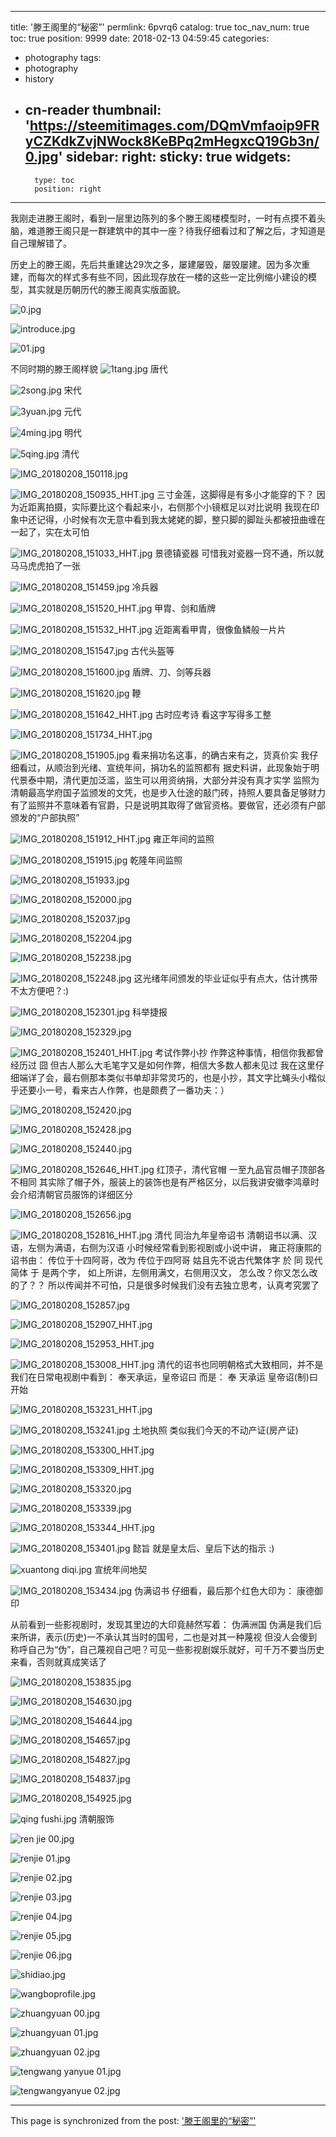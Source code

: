 
---
title: '滕王阁里的“秘密”'
permlink: 6pvrq6
catalog: true
toc_nav_num: true
toc: true
position: 9999
date: 2018-02-13 04:59:45
categories:
- photography
tags:
- photography
- history
- cn-reader
thumbnail: 'https://steemitimages.com/DQmVmfaoip9FRyCZKdkZvjNWock8KeBPq2mHegxcQ19Gb3n/0.jpg'
sidebar:
    right:
        sticky: true
widgets:
    -
        type: toc
        position: right
---


我刚走进滕王阁时，看到一层里边陈列的多个滕王阁楼模型时，一时有点摸不着头脑，难道滕王阁只是一群建筑中的其中一座？待我仔细看过和了解之后，才知道是自己理解错了。

  历史上的滕王阁，先后共重建达29次之多，屡建屡毁，屡毁屡建。因为多次重建，而每次的样式多有些不同，因此现存放在一楼的这些一定比例缩小建设的模型，其实就是历朝历代的滕王阁真实版面貌。

![0.jpg](https://steemitimages.com/DQmVmfaoip9FRyCZKdkZvjNWock8KeBPq2mHegxcQ19Gb3n/0.jpg)

![introduce.jpg](https://steemitimages.com/DQmb44iouJEGtedHpavMfuiotUn925VusQau47UBxQcMSkr/introduce.jpg)

![01.jpg](https://steemitimages.com/DQmVkGmoJvqN6ZzPWhHUUeKjc3kqfC5PfVqY9SjzMKmyDFS/01.jpg)

不同时期的滕王阁样貌
![1tang.jpg](https://steemitimages.com/DQmXyLzJ7jQ2PQWaaEwQSKokiYf1xdk1vPRF7aU7xMyzNMw/1tang.jpg)
唐代

![2song.jpg](https://steemitimages.com/DQmSvZaCZkw9ZyJGiRLngPVSBwhMsbG56QZzcbA2uZTafWu/2song.jpg)
宋代

![3yuan.jpg](https://steemitimages.com/DQmXBLZuyZgGQr6syS5WX4KG487A9D7uRuKSwjGW3ZPPZ23/3yuan.jpg)
元代

![4ming.jpg](https://steemitimages.com/DQmWqYwz455UDQcWJfatq71tP2itx7ZqjZsiUAtgzj4FCkn/4ming.jpg)
明代

![5qing.jpg](https://steemitimages.com/DQmYbv7BG2nmMHpVkuyeZV31xrLHu7HF3E2jU1rvggUJABG/5qing.jpg)
清代

![IMG_20180208_150118.jpg](https://steemitimages.com/DQmZ5wzQQA5cTnaQkeFh4scCzekwX91GwhjfBdY73hfcPfS/IMG_20180208_150118.jpg)

![IMG_20180208_150935_HHT.jpg](https://steemitimages.com/DQmf1PXm6sSRRYpeE7reL9z1VXAQfJifGEyLwz1UQuQf8JX/IMG_20180208_150935_HHT.jpg)
三寸金莲，这脚得是有多小才能穿的下？
因为近距离拍摄，实际要比这个看起来小，右侧那个小镜框足以对比说明
我现在印象中还记得，小时候有次无意中看到我太姥姥的脚，整只脚的脚趾头都被扭曲缠在一起了，实在太可怕

![IMG_20180208_151033_HHT.jpg](https://steemitimages.com/DQmNffvMB6hCwjWGHS7PZVoaoRYtju8aRS2i38cNk8Vv9i1/IMG_20180208_151033_HHT.jpg)
景德镇瓷器
可惜我对瓷器一窍不通，所以就马马虎虎拍了一张

![IMG_20180208_151459.jpg](https://steemitimages.com/DQmQKugx9qK2Xk28km5qRLs6vA988r8a56nAkhHdWNddHo5/IMG_20180208_151459.jpg)
冷兵器

![IMG_20180208_151520_HHT.jpg](https://steemitimages.com/DQmQ4jBjrX9ddSS35DdvPsYpdoxTGcGnRvkPvun1pvxn8m9/IMG_20180208_151520_HHT.jpg)
甲胄、剑和盾牌

![IMG_20180208_151532_HHT.jpg](https://steemitimages.com/DQmR8QCFShaKjC3xxGYSHRWUtafGXLSXFYgvrmLXuwinYRk/IMG_20180208_151532_HHT.jpg)
近距离看甲胄，很像鱼鳞般一片片

![IMG_20180208_151547.jpg](https://steemitimages.com/DQmSB3jKuuQwo4q9tX8LGUafBqAnNpdLNdvefUcVMhQsGTV/IMG_20180208_151547.jpg)
古代头盔等

![IMG_20180208_151600.jpg](https://steemitimages.com/DQmTXJBNZQNiA8EyvMgfA2nv2jpzzwANgsoX5CX9VoL5jRh/IMG_20180208_151600.jpg)
盾牌、刀、剑等兵器

![IMG_20180208_151620.jpg](https://steemitimages.com/DQmXaPWhSkmbjXFsft4tu5PYMwWuZox4tcT2F3nuBohjRkU/IMG_20180208_151620.jpg)
鞭

![IMG_20180208_151642_HHT.jpg](https://steemitimages.com/DQmQipX3fnBAMBY1kqYWm1b7GYDP1Tqp9FGeG66P1Vv7ixQ/IMG_20180208_151642_HHT.jpg)
古时应考诗
看这字写得多工整

![IMG_20180208_151734_HHT.jpg](https://steemitimages.com/DQmZd2whbSLe9Lcbo6YfnvJdsKJ1i2FPj5s3hJj4zpFEMLF/IMG_20180208_151734_HHT.jpg)


![IMG_20180208_151905.jpg](https://steemitimages.com/DQmRZcZDj3WTfzHfM4fXv9xQEC47fPB1tsDHnHirxCVYFsf/IMG_20180208_151905.jpg)
看来捐功名这事，的确古来有之，货真价实
我仔细看过，从顺治到光绪、宣统年间，捐功名的监照都有
据史料讲，此现象始于明代景泰中期，清代更加泛滥，监生可以用资纳捐，大部分并没有真才实学
监照为清朝最高学府国子监颁发的文凭，也是步入仕途的敲门砖，持照人要具备足够财力
有了监照并不意味着有官爵，只是说明其取得了做官资格。要做官，还必须有户部颁发的“户部执照”


![IMG_20180208_151912_HHT.jpg](https://steemitimages.com/DQmRtBa7prh5mgCpo93KeL13x3VBFLgpNnqcRL843ri1DxV/IMG_20180208_151912_HHT.jpg)
雍正年间的监照


![IMG_20180208_151915.jpg](https://steemitimages.com/DQmNmLFTScvvFfDtn7ZHrNDHUnmnznhoH8qKbDwL3rjXv7R/IMG_20180208_151915.jpg)
乾隆年间监照

![IMG_20180208_151933.jpg](https://steemitimages.com/DQmbRE1EWx8PWH5WqJvQqguc9ATXjd9DimbGr4Fwj6ee7Zz/IMG_20180208_151933.jpg)

![IMG_20180208_152000.jpg](https://steemitimages.com/DQmNvtW7i68GCKDFYNKngnLbjw9zTRe53oAnNFMG3my8Vpr/IMG_20180208_152000.jpg)

![IMG_20180208_152037.jpg](https://steemitimages.com/DQmVMju7Ze1EL7QYkJXEMWMws3bifdipviePEKD4eAyDvC1/IMG_20180208_152037.jpg)

![IMG_20180208_152204.jpg](https://steemitimages.com/DQmeavHDPursv2tFXtvvCSj2g8ALuvHsCCG9XhAo8QSXjK3/IMG_20180208_152204.jpg)

![IMG_20180208_152238.jpg](https://steemitimages.com/DQmPx7YPia7hneZHcnrHPBeebkuvU79MXn6urMnv7qdqS1P/IMG_20180208_152238.jpg)

![IMG_20180208_152248.jpg](https://steemitimages.com/DQmbWXQrL5BkzcDCebf2SgV5vm5pYbDQ9bThLMcXScU6mop/IMG_20180208_152248.jpg)
这光绪年间颁发的毕业证似乎有点大，估计携带不太方便吧？:)


![IMG_20180208_152301.jpg](https://steemitimages.com/DQmUry4nDFLVz9p1fBri4e7oSDTUJ3vM77Xd3pVJcDdPYLx/IMG_20180208_152301.jpg)
科举捷报

![IMG_20180208_152329.jpg](https://steemitimages.com/DQmQ5QWwZWTkDmCFzb2tJyhni6N8e8cKdsUrwvdwWmcAVcF/IMG_20180208_152329.jpg)

![IMG_20180208_152401_HHT.jpg](https://steemitimages.com/DQmb8CSkX17GdurmNAUjqM7PfnT6jHLH8DygPcaq11iDoWK/IMG_20180208_152401_HHT.jpg)
考试作弊小抄
作弊这种事情，相信你我都曾经历过 囧
但古人那么大毛笔字又是如何作弊，相信大多数人都未见过
我在这里仔细端详了会，最右侧那本类似书单却非常灵巧的，也是小抄，其文字比蝇头小楷似乎还要小一号，看来古人作弊，也是颇费了一番功夫：）

![IMG_20180208_152420.jpg](https://steemitimages.com/DQmZLUS42uXd8d9MbD8p2829dyHqJmJK26qLyQKqpirSHoD/IMG_20180208_152420.jpg)

![IMG_20180208_152428.jpg](https://steemitimages.com/DQmUyo1dvZcuUj742KW1XYrHSVN4raHsVNW2Gs2xSqcGGw5/IMG_20180208_152428.jpg)

![IMG_20180208_152440.jpg](https://steemitimages.com/DQmQ1ZuT1eur1o3UAU7psZNvqK8oQPWDDu3rKVwvYBC778F/IMG_20180208_152440.jpg)

![IMG_20180208_152646_HHT.jpg](https://steemitimages.com/DQmTXzuY83JcsoAwDFpgdoJY2HMZ9xKeuoDXtT2XhedqkjS/IMG_20180208_152646_HHT.jpg)
红顶子，清代官帽
一至九品官员帽子顶部各不相同
其实除了帽子外，服装上的装饰也是有严格区分，以后我讲安徽李鸿章时会介绍清朝官员服饰的详细区分

![IMG_20180208_152656.jpg](https://steemitimages.com/DQmS12YLBDBZVkxc6bpgvT7nBxAmNQXgjicKHfgo3prQ8xU/IMG_20180208_152656.jpg)

![IMG_20180208_152816_HHT.jpg](https://steemitimages.com/DQmR5yKb9tJfgWJFWUoBA7VyZVy6CTTCucyEsBTE5m22ZEn/IMG_20180208_152816_HHT.jpg)
清代 同治九年皇帝诏书
清朝诏书以满、汉语，左侧为满语，右侧为汉语
小时候经常看到影视剧或小说中讲，
雍正将康熙的诏书由：
传位于十四阿哥，改为
传位于四阿哥
姑且先不说古代繁体字 於 同 现代简体 于 是两个字，
如上所讲，左侧用满文，右侧用汉文，
怎么改？你又怎么改的了？？
所以传闻并不可怕，只是很多时候我们没有去独立思考，认真考究罢了

![IMG_20180208_152857.jpg](https://steemitimages.com/DQmXYbcXpJFGbtLuZpyz4C432zRPzgY7AaWyUsHH4CJa6VC/IMG_20180208_152857.jpg)


![IMG_20180208_152907_HHT.jpg](https://steemitimages.com/DQmcrj7RVBdACPZ6RSoesRt5cUNECYU6L55PKTK21Ev7B59/IMG_20180208_152907_HHT.jpg)

![IMG_20180208_152953_HHT.jpg](https://steemitimages.com/DQmUMCb4sVzQ6jdsUDpcbeNkaXS5koWFmyEzjVEbhnwwW6s/IMG_20180208_152953_HHT.jpg)

![IMG_20180208_153008_HHT.jpg](https://steemitimages.com/DQmZdBkn7Ep6V7xLh2WwnG2JZT4s7NhsPPVWcWmKa9NGhFx/IMG_20180208_153008_HHT.jpg)
清代的诏书也同明朝格式大致相同，并不是我们在日常电视剧中看到：
奉天承运，皇帝诏曰
而是：
奉
天承运
皇帝诏(制)曰
开始

![IMG_20180208_153231_HHT.jpg](https://steemitimages.com/DQmQTV3UDJZvUer5UAVYmBFYMY9AYMj139RqPwryPpVnUk7/IMG_20180208_153231_HHT.jpg)

![IMG_20180208_153241.jpg](https://steemitimages.com/DQmNozGrKyAa9KRUpqfSxNudqpCMdbwLacDHkj1dnpoxSpr/IMG_20180208_153241.jpg)
土地执照
类似我们今天的不动产证(房产证)

![IMG_20180208_153300_HHT.jpg](https://steemitimages.com/DQmaU1PGYv5bSmneHCd6mg1HG2FVMZsn7fmLX2RrAHLysPh/IMG_20180208_153300_HHT.jpg)

![IMG_20180208_153309_HHT.jpg](https://steemitimages.com/DQmejGnMH7qmuwUjMD9Z6VMu5HrN61xzXySyzoj1qKamm9n/IMG_20180208_153309_HHT.jpg)

![IMG_20180208_153320.jpg](https://steemitimages.com/DQmUgXqT36uPhkrCtxEhr2GB7GCJve4qsLNyPW4mdmZxakq/IMG_20180208_153320.jpg)

![IMG_20180208_153339.jpg](https://steemitimages.com/DQmTEomwxBDuiWdxx3ogfdjEk8ZaCsnugroFUotGyzpA9q2/IMG_20180208_153339.jpg)

![IMG_20180208_153344_HHT.jpg](https://steemitimages.com/DQmZRBcBHhxD5JCEAsyi7z9fQFfDrS3LKd5aPptBg2o3koa/IMG_20180208_153344_HHT.jpg)

![IMG_20180208_153401.jpg](https://steemitimages.com/DQmX8zHqEP9tST5ZFQ6ddqVPzMXSL3fQZVZPYs7CDCjpgxW/IMG_20180208_153401.jpg)
懿旨
就是皇太后、皇后下达的指示 :)

![xuantong diqi.jpg](https://steemitimages.com/DQmR49XqiuFktrYRLMukyFTjt1ZFszPaM8kQGpwnazQ62oN/xuantong%20diqi.jpg)
宣统年间地契

![IMG_20180208_153434.jpg](https://steemitimages.com/DQmb3V6M1qB2pkrNMh8sPkdBmGkng636LEVrtMD4M7VBv9Y/IMG_20180208_153434.jpg)
伪满诏书
仔细看，最后那个红色大印为：
康德御印

从前看到一些影视剧时，发现其里边的大印竟赫然写着：
伪满洲国
伪满是我们后来所讲，表示(历史)一不承认其当时的国号，二也是对其一种蔑视
但没人会傻到称呼自己为“伪”，自己蔑视自己吧？可见一些影视剧娱乐就好，可千万不要当历史来看，否则就真成笑话了

![IMG_20180208_153835.jpg](https://steemitimages.com/DQme91MuTdhVEyiT9hBuNLpvb6NuFEVSgHrZWcxG6WvWZdD/IMG_20180208_153835.jpg)

![IMG_20180208_154630.jpg](https://steemitimages.com/DQmc8ook1wbv98RaXvCCRdvBoqFDmkZYCkTvENvocrV1FTW/IMG_20180208_154630.jpg)

![IMG_20180208_154644.jpg](https://steemitimages.com/DQmUT9duMYKdgNDhcXtZFX9P9Duri3W4angF5rBvpHpttTk/IMG_20180208_154644.jpg)

![IMG_20180208_154657.jpg](https://steemitimages.com/DQmZdHFFuGira62sV7Lx8LgYeJG5eiDD3LVxbFhKsjCgeeD/IMG_20180208_154657.jpg)


![IMG_20180208_154827.jpg](https://steemitimages.com/DQmY17JmQUu94ZjekqYy3fkoqMhyPjAZgAZN6u1cxJSDxSc/IMG_20180208_154827.jpg)

![IMG_20180208_154837.jpg](https://steemitimages.com/DQmbi4S9C64Kvin6b4G8tBLYHrt7uhvaBBxwnXnNcVKif11/IMG_20180208_154837.jpg)

![IMG_20180208_154925.jpg](https://steemitimages.com/DQmSPxAq5N5bywqgH7gMyGQkY4Dq6ASBkEcxyTA7vCLzPRg/IMG_20180208_154925.jpg)

![qing fushi.jpg](https://steemitimages.com/DQmNRP2fbUnU2q5UKyo7pWGzLZAzZRUHJjJ6SyZSnXwxhUD/qing%20fushi.jpg)
清朝服饰

![ren jie 00.jpg](https://steemitimages.com/DQmf9yCFZ5srzvVDMxQAvVGtHZPaEmDoQHesFQqdppkSFZh/ren%20jie%2000.jpg)

![renjie 01.jpg](https://steemitimages.com/DQmeT57PMN1MsFmmoHsns6cfC3xcx6kxuNmTKMWmKSvvRhW/renjie%2001.jpg)

![renjie 02.jpg](https://steemitimages.com/DQmQC3enyg4sbrGJPsziXgL6BSeqn33FtdHk9BEcnyGRjQe/renjie%2002.jpg)

![renjie 03.jpg](https://steemitimages.com/DQmRM7FXSw5diGNguFRxBySgMcZpm38LZ4MtcM2h7XB28T6/renjie%2003.jpg)

![renjie 04.jpg](https://steemitimages.com/DQmUSZLFojqEUhgHdVq6AY215Z7YAZ3TbD1NgxAk6P3noX2/renjie%2004.jpg)

![renjie 05.jpg](https://steemitimages.com/DQmPti3CYCQpDK6Ctq1oifNwzwt8W15tX47wYj4nsQTMFjb/renjie%2005.jpg)

![renjie 06.jpg](https://steemitimages.com/DQmZpBBjzjmtUVRfyMLtFoY2TDWSfKC8Q7Wxpt9xH9Arzmx/renjie%2006.jpg)

![shidiao.jpg](https://steemitimages.com/DQmSowVhBJSjFbcqcaCwARpzMMw7m4jRdy74KNiY9HnVCHf/shidiao.jpg)

![wangboprofile.jpg](https://steemitimages.com/DQmU8TpPGA6RenKNwnHqNxkwkGd7WrS8qVbdTQ3fVzasvu9/wangboprofile.jpg)

![zhuangyuan 00.jpg](https://steemitimages.com/DQmXawXXY8hE766xtT8VtqwETL1oZQ3cEkNvFkLqYSuA6xE/zhuangyuan%2000.jpg)

![zhuangyuan 01.jpg](https://steemitimages.com/DQmX95h5ok5mow5rLuw4TdvwitL2T5ZB8rdjoFbtTk7RHNZ/zhuangyuan%2001.jpg)

![zhuangyuan 02.jpg](https://steemitimages.com/DQmVqEGYoADrAm8wjXYTTfjzx33dzWxPT89EiDw2GQoCjPr/zhuangyuan%2002.jpg)

![tengwang yanyue 01.jpg](https://steemitimages.com/DQmXfakVescH8CVWo9KSoQAahKyPYYXgENycWVect7URA7p/tengwang%20yanyue%2001.jpg)

![tengwangyanyue 02.jpg](https://steemitimages.com/DQmSWGKDxJsCawSwbda378Gq6PzWUyTY6fPEDzabN49CuFS/tengwangyanyue%2002.jpg)

- - -

This page is synchronized from the post: ['滕王阁里的“秘密”'](https://steemit.com/@rivalhw/6pvrq6)

